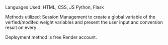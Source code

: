 Languages Used:
HTML, CSS, JS
Python, Flask

Methods utilized:
Session Management to create a global variable of the verfied/modifed weight variables and present the user input and conversion result on every

Deployment method is free Render account.
